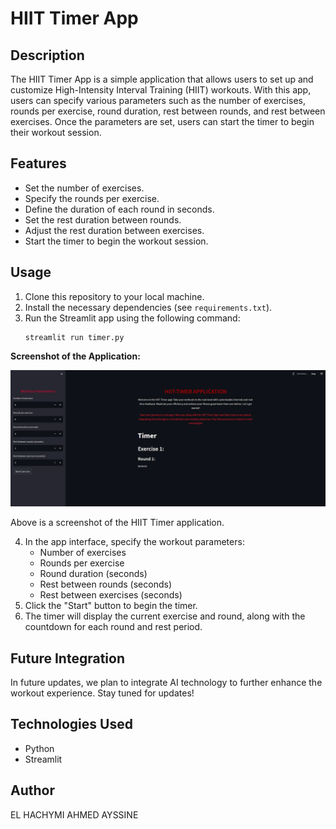 
# HIIT Timer App

## Description
The HIIT Timer App is a simple application that allows users to set up and customize High-Intensity Interval Training (HIIT) workouts. With this app, users can specify various parameters such as the number of exercises, rounds per exercise, round duration, rest between rounds, and rest between exercises. Once the parameters are set, users can start the timer to begin their workout session.

## Features
- Set the number of exercises.
- Specify the rounds per exercise.
- Define the duration of each round in seconds.
- Set the rest duration between rounds.
- Adjust the rest duration between exercises.
- Start the timer to begin the workout session.

## Usage
1. Clone this repository to your local machine.
2. Install the necessary dependencies (see `requirements.txt`).
3. Run the Streamlit app using the following command:
    ```
    streamlit run timer.py
    ```
**Screenshot of the Application:**

![HIIT Timer Application Screenshot](/img/app.png)

Above is a screenshot of the HIIT Timer application.

4. In the app interface, specify the workout parameters:
    - Number of exercises
    - Rounds per exercise
    - Round duration (seconds)
    - Rest between rounds (seconds)
    - Rest between exercises (seconds)
5. Click the "Start" button to begin the timer.
6. The timer will display the current exercise and round, along with the countdown for each round and rest period.

## Future Integration
In future updates, we plan to integrate AI technology to further enhance the workout experience. Stay tuned for updates!

## Technologies Used
- Python
- Streamlit

## Author
EL HACHYMI AHMED AYSSINE